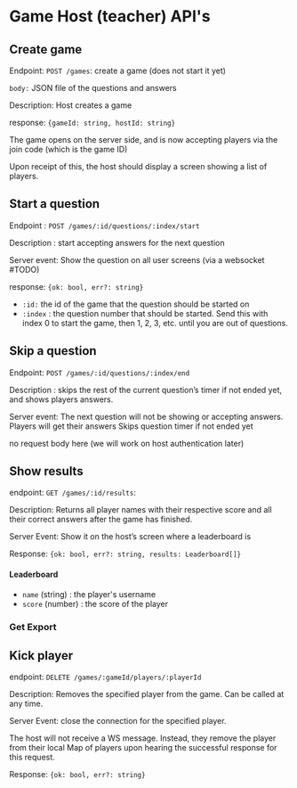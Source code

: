 # Game Host (teacher) API's

## Create game
Endpoint: `POST /games`: create a game (does not start it yet)

`body:` JSON file of the questions and answers

Description: Host creates a game

response: `{gameId: string, hostId: string}`

The game opens on the server side, and is now accepting players via the join code (which is the game ID)

Upon receipt of this, the host should display a screen showing a list of players. 

## Start a question

Endpoint : `POST /games/:id/questions/:index/start`

Description : start accepting answers for the next question 

Server event: Show the question on all user screens (via a websocket #TODO)

response: `{ok: bool, err?: string}`

- `:id:` the id of the game that the question should be started on
- `:index` : the question number that should be started.
  Send this with index 0 to start the game, then 1, 2, 3, etc. until you are out of questions.

## Skip a question

Endpoint: `POST /games/:id/questions/:index/end`

Description : skips the rest of the current question’s timer if not ended yet, and shows players answers. 

Server event: The next question will not be showing or accepting answers. 
Players will get their answers
Skips question timer if not ended yet

no request body here (we will work on host authentication later)


## Show results
endpoint: `GET /games/:id/results`:

Description: Returns all player names with their respective score and all their correct answers after the game has finished.

Server Event: Show it on the host’s screen
where a leaderboard is 

Response: `{ok: bool, err?: string, results: Leaderboard[]}`

#### Leaderboard
- `name` (string) : the player's username 
- `score` (number) : the score of the player

### Get Export



## Kick player

endpoint: `DELETE /games/:gameId/players/:playerId`

Description: Removes the specified player from the game. Can be called at any time.

Server Event: close the connection for the specified player.

The host will not receive a WS message. Instead, they remove the player from their local Map of players upon hearing the successful response for this request.

Response: `{ok: bool, err?: string}`

